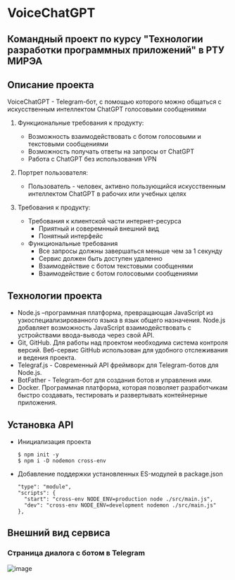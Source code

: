 # VoiceChatGPT
## Командный проект по курсу "Технологии разработки программных приложений" в РТУ МИРЭА
## Описание проекта
VoiceChatGPT - Telegram-бот, с помощью которого можно общаться с искусcтвенным интеллектом ChatGPT голосовыми сообщениями

1. Функциональные требования к продукту:
    - Возможность взаимодействовать с ботом голосовыми и текстовыми сообщениями
    - Возможность получать ответы на запросы от ChatGPT 
    - Работа с ChatGPT без использования VPN

2. Портрет пользователя:
    - Пользователь - человек, активно пользующийся искусcтвенным интеллектом ChatGPT в рабочих или учебных целях
   
3. Требования к продукту:
    + Требования к клиентской части интернет-ресурса
      - Приятный и соверемнный внешний вид
      - Понятный интерфейс
    + Функциональные требования
      - Все запросы должны завершаться меньше чем за 1 секунду
      - Сервис должен быть доступен удаленно
      - Взаимодействие с ботом текстовыми сообщенями
      - Взаимодействие с ботом голосовыми сообщениями
      
## Технологии проекта
   + Node.js –программная платформа, превращающая JavaScript из узкоспециализированного языка в язык общего назначения. Node.js добавляет возможность JavaScript взаимодействовать с устройствами ввода-вывода через свой API.
   + Git, GitHub. Для работы над проектом необходима система контроля версий. Веб-сервис GitHub использован для удобного отслеживания и ведения проекта.
   + Telegraf.js - Современный API фреймворк для Telegram-ботов для Node.js.
   + BotFather - Telegram-бот для создания ботов и управления ими.
   + Docker. Программная платформа, которая позволяет разработчикам быстро создавать, тестировать и развертывать контейнерные приложения.

## Установка API
  + Инициализация проекта
    ```
    $ npm init -y 
    $ npm i -D nodemon cross-env
    ```
  + Добавление поддержки установленных ES-модулей в package.json
    ```
    "type": "module",
    "scripts": {
      "start": "cross-env NODE_ENV=production node ./src/main.js",
      "dev": "cross-env NODE_ENV=development nodemon ./src/main.js"
    },
    ```
## Внешний вид сервиса
### Страница диалога с ботом в Telegram
![image](https://github.com/rel1se/VoiceBotProject/assets/112700264/d48734c0-893f-4013-a1e1-1415795b26cf)
